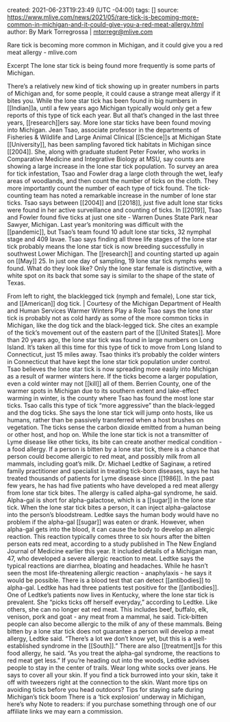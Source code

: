 
created: 2021-06-23T19:23:49 (UTC -04:00)
tags: []
source: https://www.mlive.com/news/2021/05/rare-tick-is-becoming-more-common-in-michigan-and-it-could-give-you-a-red-meat-allergy.html
author: By 
                    Mark Torregrossa | mtorregr@mlive.com

Rare tick is becoming more common in Michigan, and it could give you a red meat allergy - mlive.com

Excerpt
The lone star tick is being found more frequently is some parts of Michigan.


There’s a relatively new kind of tick showing up in greater numbers in parts of Michigan and, for some people, it could cause a strange meat allergy if it bites you.
While the lone star tick has been found in big numbers in [[Indian]]a, until a few years ago Michigan typically would only get a few reports of this type of tick each year. But all that’s changed in the last three years, [[research]]ers say. More lone star ticks have been found moving into Michigan.
Jean Tsao, associate professor in the departments of Fisheries & Wildlife and Large Animal Clinical [[Science]]s at Michigan State [[University]], has been sampling favored tick habitats in Michigan since [[2004]]. She, along with graduate student Peter Fowler, who works in Comparative Medicine and Integrative Biology at MSU, say counts are showing a large increase in the lone star tick population.
To survey an area for tick infestation, Tsao and Fowler drag a large cloth through the wet, leafy areas of woodlands, and then count the number of ticks on the cloth. They more importantly count the number of each type of tick found.
The tick-counting team has noted a remarkable increase in the number of lone star ticks. Tsao says between [[2004]] and [[2018]], just five adult lone star ticks were found in her active surveillance and counting of ticks. In [[2019]], Tsao and Fowler found five ticks at just one site - Warren Dunes State Park near Sawyer, Michigan. Last year’s monitoring was difficult with the [[pandemic]], but Tsao’s team found 10 adult lone star ticks, 32 nymphal stage and 409 lavae. Tsao says finding all three life stages of the lone star tick probably means the lone star tick is now breeding successfully in southwest Lower Michigan.
The [[research]] and counting started up again on [[May]] 25. In just one day of sampling, 19 lone star tick nymphs were found.
What do they look like? Only the lone star female is distinctive, with a white spot on its back that some say is similar to the shape of the state of Texas.

From left to right, the blacklegged tick (nymph and female), Lone star tick, and [[American]] dog tick. | Courtesy of the Michigan Department of Health and Human Services
Warmer Winters Play a Role
Tsao says the lone star tick is probably not as cold hardy as some of the more common ticks in Michigan, like the dog tick and the black-legged tick. She cites an example of the tick’s movement out of the eastern part of the [[United States]]. More than 20 years ago, the lone star tick was found in large numbers on Long Island. It’s taken all this time for this type of tick to move from Long Island to Connecticut, just 15 miles away. Tsao thinks it’s probably the colder winters in Connecticut that have kept the lone star tick population under control.
Tsao believes the lone star tick is now spreading more easily into Michigan as a result of warmer winters here. If the ticks become a larger population, even a cold winter may not [[kill]] all of them. Berrien County, one of the warmer spots in Michigan due to its southern extent and lake-effect warming in winter, is the county where Tsao has found the most lone star ticks.
Tsao calls this type of tick “more aggressive” than the black-legged and the dog ticks. She says the lone star tick will jump onto hosts, like us humans, rather than be passively transferred when a host brushes on vegetation. The ticks sense the carbon dioxide emitted from a human being or other host, and hop on.
While the lone star tick is not a transmitter of Lyme disease like other ticks, its bite can create another medical condition - a food allergy. If a person is bitten by a lone star tick, there is a chance that person could become allergic to red meat, and possibly milk from all mammals, including goat’s milk.
Dr. Michael Ledtke of Saginaw, a retired family practitioner and specialist in treating tick-born diseases, says he has treated thousands of patients for Lyme disease since [[1986]]. In the past few years, he has had five patients who have developed a red meat allergy from lone star tick bites.
The allergy is called alpha-gal syndrome, he said. Alpha-gal is short for alpha-galactose, which is a [[sugar]] in the lone star tick. When the lone star tick bites a person, it can inject alpha-galactose into the person’s bloodstream. Ledtke says the human body would have no problem if the alpha-gal [[sugar]] was eaten or drank. However, when alpha-gal gets into the blood, it can cause the body to develop an allergic reaction.
This reaction typically comes three to six hours after the bitten person eats red meat, according to a study published in The New England Journal of Medicine earlier this year. It included details of a Michigan man, 47, who developed a severe allergic reaction to meat. Ledtke says the typical reactions are diarrhea, bloating and headaches. While he hasn’t seen the most life-threatening allergic reaction - anaphylaxis - he says it would be possible.
There is a blood test that can detect [[antibodies]] to alpha-gal. Ledtke has had three patients test positive for the [[antibodies]]. One of Ledtke’s patients now lives in Kentucky, where the lone star tick is prevalent. She “picks ticks off herself everyday,” according to Ledtke. Like others, she can no longer eat red meat. This includes beef, buffalo, elk, venison, pork and goat - any meat from a mammal, he said. Tick-bitten people can also become allergic to the milk of any of these mammals.
Being bitten by a lone star tick does not guarantee a person will develop a meat allergy, Ledtke said. “There’s a lot we don’t know yet, but this is a well-established syndrome in the [[South]].”
There are also [[treatment]]s for this food allergy, he said. “As you treat the alpha-gal syndrome, the reactions to red meat get less.”
If you’re heading out into the woods, Ledtke advises people to stay in the center of trails. Wear long white socks over jeans. He says to cover all your skin. If you find a tick burrowed into your skin, take it off with tweezers right at the connection to the skin.
Want more tips on avoiding ticks before you head outdoors?
Tips for staying safe during Michigan’s tick boom
There is a ‘tick explosion’ underway in Michigan, here’s why
Note to readers: if you purchase something through one of our affiliate links we may earn a commission.